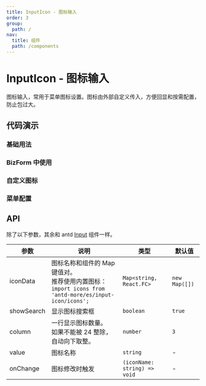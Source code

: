 ```yaml
---
title: InputIcon - 图标输入
order: 3
group:
  path: /
nav:
  title: 组件
  path: /components
---
```


# InputIcon - 图标输入

图标输入，常用于菜单图标设置。图标由外部自定义传入，方便回显和按需配置，防止包过大。

## 代码演示

### 基础用法

<code src="./demos/Demo1.tsx"></code>

### BizForm 中使用

<code src="./demos/bizform-1.tsx"></code>

### 自定义图标

<code src="./demos/define-icon.tsx"></code>

### 菜单配置

<code src="./demos/modal-menu.tsx"></code>

## API

除了以下参数，其余和 antd [Input](https://ant.design/components/input-cn/) 组件一样。

| 参数 | 说明 | 类型 | 默认值 |
| --- | --- | --- | --- |
| iconData | 图标名称和组件的 Map 键值对。<br/>推荐使用内置图标：<br/>`import icons from 'antd-more/es/input-icon/icons';` | `Map<string, React.FC>` | `new Map([])` |
| showSearch | 显示图标搜索框 | `boolean` | `true` |
| column | 一行显示图标数量。<br/>如果不能被 24 整除，自动向下取整。 | `number` | `3` |
| value | 图标名称 | `string` | - |
| onChange | 图标修改时触发 | `(iconName: string) => void` | - |
